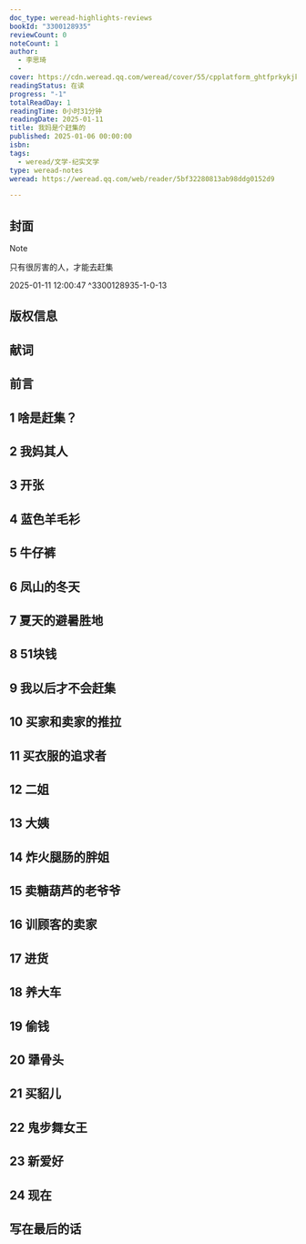 ```yaml
---
doc_type: weread-highlights-reviews
bookId: "3300128935"
reviewCount: 0
noteCount: 1
author:
  - 李思琦
  - 
cover: https://cdn.weread.qq.com/weread/cover/55/cpplatform_ghtfprkykjkn5rdwpoyksy/t7_cpplatform_ghtfprkykjkn5rdwpoyksy1735808399.jpg
readingStatus: 在读
progress: "-1"
totalReadDay: 1
readingTime: 0小时31分钟
readingDate: 2025-01-11
title: 我妈是个赶集的
published: 2025-01-06 00:00:00
isbn: 
tags:
  - weread/文学-纪实文学
type: weread-notes
weread: https://weread.qq.com/web/reader/5bf32280813ab98ddg0152d9

---
```



## 封面

> [!NOTE] 
> 只有很厉害的人，才能去赶集
> 
> 2025-01-11 12:00:47 ^3300128935-1-0-13

## 版权信息

## 献词

## 前言

## 1 啥是赶集？

## 2 我妈其人

## 3 开张

## 4 蓝色羊毛衫

## 5 牛仔裤

## 6 凤山的冬天

## 7 夏天的避暑胜地

## 8 51块钱

## 9 我以后才不会赶集

## 10 买家和卖家的推拉

## 11 买衣服的追求者

## 12 二姐

## 13 大姨

## 14 炸火腿肠的胖姐

## 15 卖糖葫芦的老爷爷

## 16 训顾客的卖家

## 17 进货

## 18 养大车

## 19 偷钱

## 20 犟骨头

## 21 买貂儿

## 22 鬼步舞女王

## 23 新爱好

## 24 现在

## 写在最后的话

